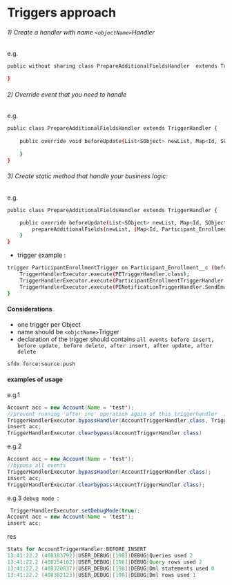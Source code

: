 # Triggers approach

###### 1) Create a handler with name `<objectName>`Handler
e.g.
```sh
public without sharing class PrepareAdditionalFieldsHandler  extends TriggerHandler {

}
```

###### 2) Override event that you need to handle 
e.g.
```sh
public class PrepareAdditionalFieldsHandler extends TriggerHandler {
        
    public override void beforeUpdate(List<SObject> newList, Map<Id, SObject> oldMap) {
     
    }
}
```
###### 3) Create static method that handle your business logic: 
e.g.
```sh
public class PrepareAdditionalFieldsHandler extends TriggerHandler {

    public override beforeUpdate(List<SObject> newList, Map<Id, SObject> oldMap) {
        prepareAdditionalFields(newList, (Map<Id, Participant_Enrollment__c>) oldMap);
    }
}
```
-   trigger example :
```sh
trigger ParticipantEnrollmentTrigger on Participant_Enrollment__c (before insert, before update, before delete, after insert, after update, after delete, after undelete) {
    TriggerHandlerExecutor.execute(PETriggerHandler.class);
    TriggerHandlerExecutor.execute(ParticipantEnrollmentTriggerHandler.SetSourceTypeHandler.class);
    TriggerHandlerExecutor.execute(PENotificationTriggerHandler.SendEmailIfSSWasChanged.class);
}
```

#### Considerations
- one trigger per Object
- name should be `<objctName>`Trigger
- declaration of the trigger should contains `all events before insert, before update, before delete, after insert, after update, after delete`
```sh
sfdx force:source:push
```
#### examples of usage
e.g.1
```java
Account acc = new Account(Name = 'test');
//prevent running 'after ins' operation again of this triggerhandler  if execution context contains account insert operation
TriggerHandlerExecutor.bypassHandler(AccountTriggerHandler.class, TriggerOperation.AFTER_INSERT);
insert acc;
TriggerHandlerExecutor.clearbypass(AccountTriggerHandler.class)
```
e.g.2
```java
Account acc = new Account(Name = 'test');
//bypass all events
TriggerHandlerExecutor.bypassHandler(AccountTriggerHandler.class);
insert acc;
TriggerHandlerExecutor.clearbypass(AccountTriggerHandler.class);
```
e.g.3 `debug mode `:
```java
 TriggerHandlerExecutor.setDebugMode(true);
Account acc = new Account(Name = 'test');
insert acc;
```
res 
```java
Stats for AccountTriggerHandler:BEFORE_INSERT
13:41:22.2 (408183792)|USER_DEBUG|[198]|DEBUG|Queries used 2
13:41:22.2 (408254162)|USER_DEBUG|[198]|DEBUG|Query rows used 2
13:41:22.2 (408320837)|USER_DEBUG|[198]|DEBUG|Dml statements used 0
13:41:22.2 (408382123)|USER_DEBUG|[198]|DEBUG|Dml rows used 1
```
